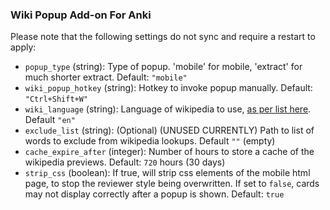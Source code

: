 ### Wiki Popup Add-on For Anki

Please note that the following settings do not sync and require a restart to apply:
- `popup_type` (string): Type of popup. 'mobile' for mobile, 'extract' for much shorter extract. Default: `"mobile"`
- `wiki_popup_hotkey` (string): Hotkey to invoke popup manually. Default: `"Ctrl+Shift+W"`
- `wiki_language` (string): Language of wikipedia to use, [as per list here](https://en.wikipedia.org/wiki/List_of_Wikipedias#List). Default `"en"`
- `exclude_list` (string): (Optional) (UNUSED CURRENTLY) Path to list of words to exclude from wikipedia lookups. Default `""` (empty)
- `cache_expire_after` (integer): Number of hours to store a cache of the wikipedia previews. Default: `720` hours (30 days)
- `strip_css` (boolean): If true, will strip css elements of the mobile html page, to stop the reviewer style being overwritten. If set to `false`, cards may not display correctly after a popup is shown. Default: `true`
